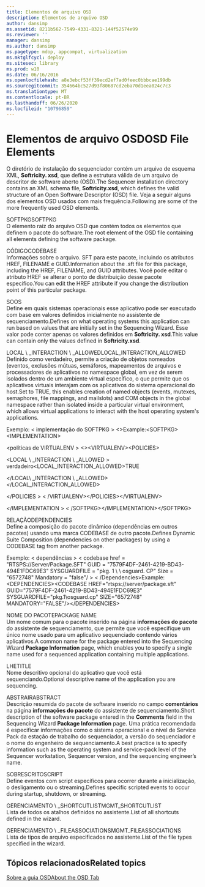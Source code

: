 ```yaml
---
title: Elementos de arquivo OSD
description: Elementos de arquivo OSD
author: dansimp
ms.assetid: 8211b562-7549-4331-8321-144f52574e99
ms.reviewer: ''
manager: dansimp
ms.author: dansimp
ms.pagetype: mdop, appcompat, virtualization
ms.mktglfcycl: deploy
ms.sitesec: library
ms.prod: w10
ms.date: 06/16/2016
ms.openlocfilehash: a8e3ebcf53ff39ecd2ef7ad0feec0bbbcae199db
ms.sourcegitcommit: 354664bc527d93f80687cd2eba70d1eea024c7c3
ms.translationtype: MT
ms.contentlocale: pt-BR
ms.lasthandoff: 06/26/2020
ms.locfileid: "10796859"
---
```

# <span data-ttu-id="8903e-103">Elementos de arquivo OSD</span><span class="sxs-lookup"><span data-stu-id="8903e-103">OSD File Elements</span></span>


<span data-ttu-id="8903e-104">O diretório de instalação do sequenciador contém um arquivo de esquema XML, **Softricity. xsd**, que define a estrutura válida de um arquivo de descritor de software aberto (OSD).</span><span class="sxs-lookup"><span data-stu-id="8903e-104">The Sequencer installation directory contains an XML schema file, **Softricity.xsd**, which defines the valid structure of an Open Software Descriptor (OSD) file.</span></span> <span data-ttu-id="8903e-105">Veja a seguir alguns dos elementos OSD usados com mais frequência.</span><span class="sxs-lookup"><span data-stu-id="8903e-105">Following are some of the more frequently used OSD elements.</span></span>

<a href="" id="softpkg"></a><span data-ttu-id="8903e-106">SOFTPKG</span><span class="sxs-lookup"><span data-stu-id="8903e-106">SOFTPKG</span></span>  
<span data-ttu-id="8903e-107">O elemento raiz do arquivo OSD que contém todos os elementos que definem o pacote do software.</span><span class="sxs-lookup"><span data-stu-id="8903e-107">The root element of the OSD file containing all elements defining the software package.</span></span>

<a href="" id="codebase"></a><span data-ttu-id="8903e-108">CÓDIGO</span><span class="sxs-lookup"><span data-stu-id="8903e-108">CODEBASE</span></span>  
<span data-ttu-id="8903e-109">Informações sobre o arquivo. SFT para este pacote, incluindo os atributos HREF, FILENAME e GUID.</span><span class="sxs-lookup"><span data-stu-id="8903e-109">Information about the .sft file for this package, including the HREF, FILENAME, and GUID attributes.</span></span> <span data-ttu-id="8903e-110">Você pode editar o atributo HREF se alterar o ponto de distribuição desse pacote específico.</span><span class="sxs-lookup"><span data-stu-id="8903e-110">You can edit the HREF attribute if you change the distribution point of this particular package.</span></span>

<a href="" id="os"></a><span data-ttu-id="8903e-111">SO</span><span class="sxs-lookup"><span data-stu-id="8903e-111">OS</span></span>  
<span data-ttu-id="8903e-112">Define em quais sistemas operacionais esse aplicativo pode ser executado com base em valores definidos inicialmente no assistente de sequenciamento.</span><span class="sxs-lookup"><span data-stu-id="8903e-112">Defines on what operating systems this application can run based on values that are initially set in the Sequencing Wizard.</span></span> <span data-ttu-id="8903e-113">Esse valor pode conter apenas os valores definidos em **Softricity. xsd**.</span><span class="sxs-lookup"><span data-stu-id="8903e-113">This value can contain only the values defined in **Softricity.xsd**.</span></span>

<a href="" id="local-interaction-allowed"></a><span data-ttu-id="8903e-114">LOCAL \ _INTERACTION \ _ALLOWED</span><span class="sxs-lookup"><span data-stu-id="8903e-114">LOCAL\_INTERACTION\_ALLOWED</span></span>  
<span data-ttu-id="8903e-115">Definido como verdadeiro, permite a criação de objetos nomeados (eventos, exclusões mútuas, semáforos, mapeamentos de arquivos e processadores de aplicativos no namespace global, em vez de serem isolados dentro de um ambiente virtual específico, o que permite que os aplicativos virtuais interajam com os aplicativos do sistema operacional do host.</span><span class="sxs-lookup"><span data-stu-id="8903e-115">Set to TRUE, this enables creation of named objects (events, mutexes, semaphores, file mappings, and mailslots) and COM objects in the global namespace rather than isolated inside a particular virtual environment, which allows virtual applications to interact with the host operating system's applications.</span></span>

<span data-ttu-id="8903e-116">Exemplo: &lt; implementação do SOFTPKG &gt; &lt;&gt;</span><span class="sxs-lookup"><span data-stu-id="8903e-116">Example:&lt;SOFTPKG&gt;&lt;IMPLEMENTATION&gt;</span></span>

<span data-ttu-id="8903e-117">&lt;políticas de VIRTUALENV &gt; &lt;&gt;</span><span class="sxs-lookup"><span data-stu-id="8903e-117">&lt;VIRTUALENV&gt;&lt;POLICIES&gt;</span></span>

<span data-ttu-id="8903e-118">&lt;LOCAL \ _INTERACTION \ _ALLOWED &gt; verdadeiro</span><span class="sxs-lookup"><span data-stu-id="8903e-118">&lt;LOCAL\_INTERACTION\_ALLOWED&gt;TRUE</span></span>

<span data-ttu-id="8903e-119">&lt;/LOCAL\ _INTERACTION \ _ALLOWED&gt;</span><span class="sxs-lookup"><span data-stu-id="8903e-119">&lt;/LOCAL\_INTERACTION\_ALLOWED&gt;</span></span>

<span data-ttu-id="8903e-120">&lt;/POLICIES &gt; &lt; /VIRTUALENV&gt;</span><span class="sxs-lookup"><span data-stu-id="8903e-120">&lt;/POLICIES&gt;&lt;/VIRTUALENV&gt;</span></span>

<span data-ttu-id="8903e-121">&lt;/IMPLEMENTATION &gt; &lt; /SOFTPKG&gt;</span><span class="sxs-lookup"><span data-stu-id="8903e-121">&lt;/IMPLEMENTATION&gt;&lt;/SOFTPKG&gt;</span></span>

<a href="" id="dependencies"></a><span data-ttu-id="8903e-122">RELAÇÃO</span><span class="sxs-lookup"><span data-stu-id="8903e-122">DEPENDENCIES</span></span>  
<span data-ttu-id="8903e-123">Define a composição do pacote dinâmico (dependências em outros pacotes) usando uma marca CODEBASE de outro pacote.</span><span class="sxs-lookup"><span data-stu-id="8903e-123">Defines Dynamic Suite Composition (dependencies on other packages) by using a CODEBASE tag from another package.</span></span>

<span data-ttu-id="8903e-124">Exemplo: &lt; dependências &gt; &lt; codebase href = "RTSPS://Server/Package.SFT" GUID = "7579F4DF-2461-4219-BD43-494E1FDC69E3" SYSGUARDFILE = "pkg. 1 \ \ osguard. CP" Size = "6572748" Mandatory = "false"/ &gt; &lt; /Dependencies&gt;</span><span class="sxs-lookup"><span data-stu-id="8903e-124">Example:&lt;DEPENDENCIES&gt;&lt;CODEBASE HREF="rtsps://server/package.sft" GUID="7579F4DF-2461-4219-BD43-494E1FDC69E3" SYSGUARDFILE="pkg.1\\osguard.cp" SIZE="6572748" MANDATORY="FALSE"/&gt;&lt;/DEPENDENCIES&gt;</span></span>

<a href="" id="package-name"></a><span data-ttu-id="8903e-125">NOME DO PACOTE</span><span class="sxs-lookup"><span data-stu-id="8903e-125">PACKAGE NAME</span></span>  
<span data-ttu-id="8903e-126">Um nome comum para o pacote inserido na página **informações do pacote** do assistente de sequenciamento, que permite que você especifique um único nome usado para um aplicativo sequenciado contendo vários aplicativos.</span><span class="sxs-lookup"><span data-stu-id="8903e-126">A common name for the package entered into the Sequencing Wizard **Package Information** page, which enables you to specify a single name used for a sequenced application containing multiple applications.</span></span>

<a href="" id="title"></a><span data-ttu-id="8903e-127">LHE</span><span class="sxs-lookup"><span data-stu-id="8903e-127">TITLE</span></span>  
<span data-ttu-id="8903e-128">Nome descritivo opcional do aplicativo que você está sequenciando.</span><span class="sxs-lookup"><span data-stu-id="8903e-128">Optional descriptive name of the application you are sequencing.</span></span>

<a href="" id="abstract"></a><span data-ttu-id="8903e-129">ABSTRAIR</span><span class="sxs-lookup"><span data-stu-id="8903e-129">ABSTRACT</span></span>  
<span data-ttu-id="8903e-130">Descrição resumida do pacote de software inserido no campo **comentários** na página **informações do pacote** do assistente de sequenciamento.</span><span class="sxs-lookup"><span data-stu-id="8903e-130">Short description of the software package entered in the **Comments** field in the Sequencing Wizard **Package Information** page.</span></span> <span data-ttu-id="8903e-131">Uma prática recomendada é especificar informações como o sistema operacional e o nível de Service Pack da estação de trabalho do sequenciador, a versão do sequenciador e o nome do engenheiro de sequenciamento.</span><span class="sxs-lookup"><span data-stu-id="8903e-131">A best practice is to specify information such as the operating system and service-pack level of the Sequencer workstation, Sequencer version, and the sequencing engineer’s name.</span></span>

<a href="" id="script"></a><span data-ttu-id="8903e-132">SOBRESCRITO</span><span class="sxs-lookup"><span data-stu-id="8903e-132">SCRIPT</span></span>  
<span data-ttu-id="8903e-133">Define eventos com script específicos para ocorrer durante a inicialização, o desligamento ou o streaming.</span><span class="sxs-lookup"><span data-stu-id="8903e-133">Defines specific scripted events to occur during startup, shutdown, or streaming.</span></span>

<a href="" id="mgmt-shortcutlist"></a><span data-ttu-id="8903e-134">GERENCIAMENTO \ _SHORTCUTLIST</span><span class="sxs-lookup"><span data-stu-id="8903e-134">MGMT\_SHORTCUTLIST</span></span>  
<span data-ttu-id="8903e-135">Lista de todos os atalhos definidos no assistente.</span><span class="sxs-lookup"><span data-stu-id="8903e-135">List of all shortcuts defined in the wizard.</span></span>

<a href="" id="mgmt-fileassociations"></a><span data-ttu-id="8903e-136">GERENCIAMENTO \ _FILEASSOCIATIONS</span><span class="sxs-lookup"><span data-stu-id="8903e-136">MGMT\_FILEASSOCIATIONS</span></span>  
<span data-ttu-id="8903e-137">Lista de tipos de arquivo especificados no assistente.</span><span class="sxs-lookup"><span data-stu-id="8903e-137">List of the file types specified in the wizard.</span></span>

## <span data-ttu-id="8903e-138">Tópicos relacionados</span><span class="sxs-lookup"><span data-stu-id="8903e-138">Related topics</span></span>


[<span data-ttu-id="8903e-139">Sobre a guia OSD</span><span class="sxs-lookup"><span data-stu-id="8903e-139">About the OSD Tab</span></span>](about-the-osd-tab.md)

 

 





